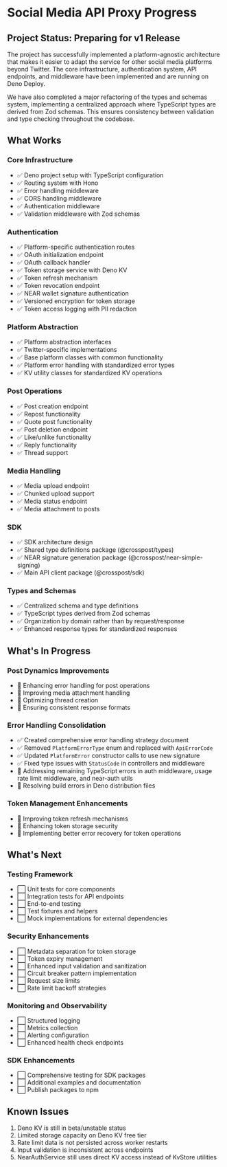 # Social Media API Proxy Progress

## Project Status: Preparing for v1 Release

The project has successfully implemented a platform-agnostic architecture that makes it easier to adapt the service for other social media platforms beyond Twitter. The core infrastructure, authentication system, API endpoints, and middleware have been implemented and are running on Deno Deploy.

We have also completed a major refactoring of the types and schemas system, implementing a centralized approach where TypeScript types are derived from Zod schemas. This ensures consistency between validation and type checking throughout the codebase.

## What Works

### Core Infrastructure
- ✅ Deno project setup with TypeScript configuration
- ✅ Routing system with Hono
- ✅ Error handling middleware
- ✅ CORS handling middleware
- ✅ Authentication middleware
- ✅ Validation middleware with Zod schemas

### Authentication
- ✅ Platform-specific authentication routes
- ✅ OAuth initialization endpoint
- ✅ OAuth callback handler
- ✅ Token storage service with Deno KV
- ✅ Token refresh mechanism
- ✅ Token revocation endpoint
- ✅ NEAR wallet signature authentication
- ✅ Versioned encryption for token storage
- ✅ Token access logging with PII redaction

### Platform Abstraction
- ✅ Platform abstraction interfaces
- ✅ Twitter-specific implementations
- ✅ Base platform classes with common functionality
- ✅ Platform error handling with standardized error types
- ✅ KV utility classes for standardized KV operations

### Post Operations
- ✅ Post creation endpoint
- ✅ Repost functionality
- ✅ Quote post functionality
- ✅ Post deletion endpoint
- ✅ Like/unlike functionality
- ✅ Reply functionality
- ✅ Thread support

### Media Handling
- ✅ Media upload endpoint
- ✅ Chunked upload support
- ✅ Media status endpoint
- ✅ Media attachment to posts

### SDK
- ✅ SDK architecture design
- ✅ Shared type definitions package (@crosspost/types)
- ✅ NEAR signature generation package (@crosspost/near-simple-signing)
- ✅ Main API client package (@crosspost/sdk)

### Types and Schemas
- ✅ Centralized schema and type definitions
- ✅ TypeScript types derived from Zod schemas
- ✅ Organization by domain rather than by request/response
- ✅ Enhanced response types for standardized responses

## What's In Progress

### Post Dynamics Improvements
- 🔄 Enhancing error handling for post operations
- 🔄 Improving media attachment handling
- 🔄 Optimizing thread creation
- 🔄 Ensuring consistent response formats

### Error Handling Consolidation
- ✅ Created comprehensive error handling strategy document
- ✅ Removed `PlatformErrorType` enum and replaced with `ApiErrorCode`
- ✅ Updated `PlatformError` constructor calls to use new signature
- ✅ Fixed type issues with `StatusCode` in controllers and middleware
- 🔄 Addressing remaining TypeScript errors in auth middleware, usage rate limit middleware, and near-auth utils
- 🔄 Resolving build errors in Deno distribution files

### Token Management Enhancements
- 🔄 Improving token refresh mechanisms
- 🔄 Enhancing token storage security
- 🔄 Implementing better error recovery for token operations

## What's Next

### Testing Framework
- ⬜ Unit tests for core components
- ⬜ Integration tests for API endpoints
- ⬜ End-to-end testing
- ⬜ Test fixtures and helpers
- ⬜ Mock implementations for external dependencies

### Security Enhancements
- ⬜ Metadata separation for token storage
- ⬜ Token expiry management
- ⬜ Enhanced input validation and sanitization
- ⬜ Circuit breaker pattern implementation
- ⬜ Request size limits
- ⬜ Rate limit backoff strategies

### Monitoring and Observability
- ⬜ Structured logging
- ⬜ Metrics collection
- ⬜ Alerting configuration
- ⬜ Enhanced health check endpoints

### SDK Enhancements
- ⬜ Comprehensive testing for SDK packages
- ⬜ Additional examples and documentation
- ⬜ Publish packages to npm

## Known Issues

1. Deno KV is still in beta/unstable status
2. Limited storage capacity on Deno KV free tier
3. Rate limit data is not persisted across worker restarts
4. Input validation is inconsistent across endpoints
5. NearAuthService still uses direct KV access instead of KvStore utilities
